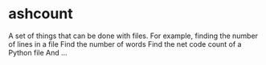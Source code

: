 # ashcount
A set of things that can be done with files. For example, finding the number of lines in a file Find the number of words Find the net code count of a Python file And ...
